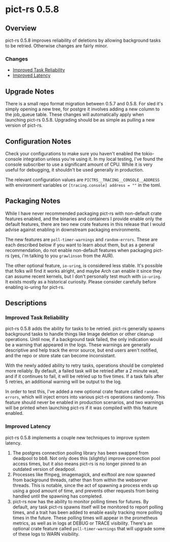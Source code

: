 # pict-rs 0.5.8

## Overview

pict-rs 0.5.8 improves reliability of deletions by allowing background tasks to be retried.
Otherwise changes are fairly minor.

### Changes

- [Improved Task Reliability](#improved-task-reliability)
- [Improved Latency](#improved-latency)


## Upgrade Notes

There is a small repo format migration between 0.5.7 and 0.5.8. For sled it's simply opening a new
tree, for postgre it involves adding a new column to the job_queue table. These changes will
automatically apply when launching pict-rs 0.5.8. Upgrading should be as simple as pulling a new
version of pict-rs.


## Configuration Notes

Check your configurations to make sure you haven't enabled the tokio-console integration unless
you're using it. In my local testing, I've found the console subscriber to use a significant amount
of CPU. While it is very useful for debugging, it shouldn't be used generally in production.

The relevant configuration values are `PICTRS__TRACING__CONSOLE__ADDRESS` with environment variables
or `[tracing.console] address = ""` in the toml.


## Packaging Notes

While I have never recommended packaging pict-rs with non-default crate features enabled, and the
binaries and containers I provide enable only the default features, there are two new crate features
in this release that I would advise against enabling in downstream packaging environments.

The new features are `poll-timer-warnings` and `random-errors`. These are each described below if
you want to learn about them, but as a general recommendation, do not enable non-default features
when packaging pict-rs (yes, i'm talking to you `grawlinson` from the AUR).

The other optional feature, `io-uring`, is considered less stable. It's possible that folks will
find it works alright, and maybe Arch can enable it since they can assume recent kernels, but I
don't personally test much with `io-uring`. It exists mostly as a historical curiosity. Please
consider carefully before enabling io-uring for pict-rs.


## Descriptions

### Improved Task Reliability

pict-rs 0.5.8 adds the ability for tasks to be retried. pict-rs generally spawns background tasks to
handle things like Image deletion or other cleanup operations. Until now, if a background task
failed, the only indication would be a warning that appeared in the logs. These warnings are
generally descriptive and help track the error source, but end users aren't notified, and the repo
or store state can become inconsistant.

With the newly added ability to retry tasks, operations should be completed more reliably. By
default, a failed task will be retried after a 2 minute wait, and if it continues to fail, it will
be retried up to five times. If a task fails after 5 retries, an additional warning will be output
to the log.

In order to test this, I've added a new optional crate feature called `random-errors`, which will
inject errors into various pict-rs operations randomly. This feature should never be enabled in
production scenarios, and two warnings will be printed when launching pict-rs if it was compiled
with this feature enabled.


### Improved Latency

pict-rs 0.5.8 implements a couple new techniques to improve system latency.

1. The postgres connection pooling library has been swapped from deadpool to bb8. Not only does this
    (slightly) improve connection pool access times, but it also means pict-rs is no longer pinned
    to an outdated version of deadpool.
2. Processes like ffmpeg, imagemagick, and exiftool are now spawned from background threads,
    rather than from within the webserver threads. This is notable, since the act of spawning a
    process ends up using a good amount of time, and prevents other requests from being handled
    until the spawning has completed.
3. pict-rs now has the ability to monitor polling times for futures. By default, any task pict-rs
    spawns itself will be monitored to report polling times, and a trait has been added to enable
    easily tracking more polling times in the future. These polling times will appear in the
    prometheus metrics, as well as in logs at DEBUG or TRACE visibility. There's an optional crate
    feature called `poll-timer-warnings` that will upgrade some of these logs to WARN visibility.
